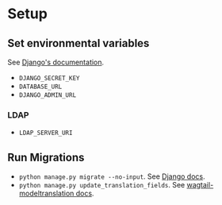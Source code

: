 # Setup

## Set environmental variables
See [Django's documentation](https://docs.djangoproject.com/en/dev/ref/settings/).
- `DJANGO_SECRET_KEY`
- `DATABASE_URL`
- `DJANGO_ADMIN_URL`

### LDAP
- `LDAP_SERVER_URI`

## Run Migrations
- `python manage.py migrate --no-input`. See [Django docs](https://docs.djangoproject.com/en/2.2/ref/django-admin/#django-admin-migrate).
- `python manage.py update_translation_fields`. See [wagtail-modeltranslation docs](https://wagtail-modeltranslation.readthedocs.io/en/latest/management%20commands.html#the-update-translation-fields-command).